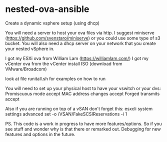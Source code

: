 # nested-ova-ansible
Create a dynamic vsphere setup (using dhcp)

You will need a server to host your ova files via http. I suggest miniserve (https://github.com/svenstaro/miniserve) or you could use some type of s3 bucket. You will also need a dhcp server on your network that you create your nested vSphere in.

I got my ESXi ova from William Lam (https://williamlam.com/)
I got my vCenter ova from the vCenter install ISO (download from VMware/Broadcom)

look at file runitall.sh for examples on how to run

You will need to set up your physical host to have your vswitch or your dvs:
Promiscuous mode accept
MAC address changes accept
Forged transmits accept

Also if you are running on top of a vSAN don't forget this:  esxcli system settings advanced set -o /VSAN/FakeSCSIReservations -i 1


PS. This code is a work in progress to have more features/options. So if you see stuff and wonder why is that there or remarked out. Debugging for new features and options in the future.
